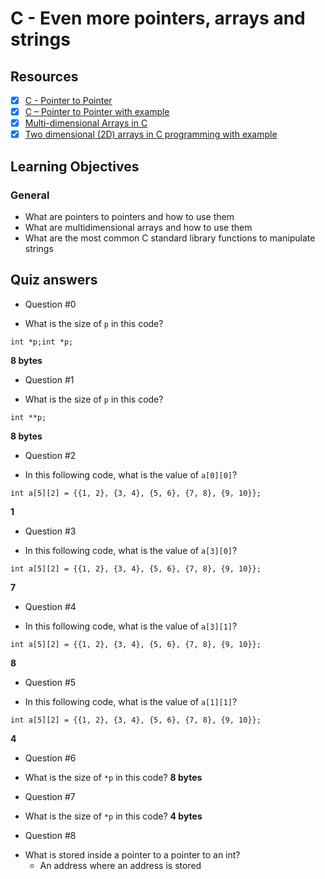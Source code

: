 # C - Even more pointers, arrays and strings
## Resources
- [x] [C - Pointer to Pointer](https://www.tutorialspoint.com/cprogramming/c_pointer_to_pointer.htm)
- [x] [C – Pointer to Pointer with example](https://beginnersbook.com/2014/01/c-pointer-to-pointer/)
- [x] [Multi-dimensional Arrays in C](https://www.tutorialspoint.com/cprogramming/c_multi_dimensional_arrays.htm)
- [x] [Two dimensional (2D) arrays in C programming with example](https://beginnersbook.com/2014/01/2d-arrays-in-c-example/)
## Learning Objectives
### General
* What are pointers to pointers and how to use them
* What are multidimensional arrays and how to use them
* What are the most common C standard library functions to manipulate strings
## Quiz answers
* Question #0
- What is the size of ``p`` in this code?
```
int *p;int *p;
```
**8 bytes**
* Question #1
- What is the size of ``p`` in this code?
```
int **p;
```
**8 bytes**
* Question #2
- In this following code, what is the value of ``a[0][0]``?
```
int a[5][2] = {{1, 2}, {3, 4}, {5, 6}, {7, 8}, {9, 10}};
```
**1**
* Question #3
- In this following code, what is the value of ``a[3][0]``?
```
int a[5][2] = {{1, 2}, {3, 4}, {5, 6}, {7, 8}, {9, 10}};
```
**7**
* Question #4
- In this following code, what is the value of ``a[3][1]``?
```
int a[5][2] = {{1, 2}, {3, 4}, {5, 6}, {7, 8}, {9, 10}};
```
**8**
* Question #5
- In this following code, what is the value of ``a[1][1]``?
```
int a[5][2] = {{1, 2}, {3, 4}, {5, 6}, {7, 8}, {9, 10}};
```
 **4**
* Question #6
- What is the size of ``*p`` in this code?
**8 bytes**
* Question #7
- What is the size of ``*p`` in this code?
**4 bytes**
* Question #8
- What is stored inside a pointer to a pointer to an int?
	- An address where an address is stored
